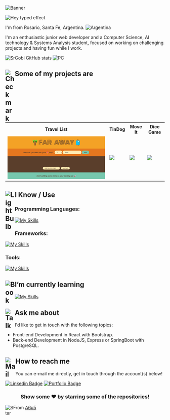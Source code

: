 ![Banner](https://mir-s3-cdn-cf.behance.net/project_modules/max_1200/81bb4b165684019.640b6038d133e.gif)

![Hey typed effect](https://readme-typing-svg.herokuapp.com?font=Poppins&weight=500&size=25&pause=1000&width=435&lines=Hey+there%2C+I'm+Agustín+Torres!+%F0%9F%91%8B)

I'm from Rosario, Santa Fe, Argentina. <img alt="Argentina" width="30" src="https://media2.giphy.com/media/v1.Y2lkPTc5MGI3NjExb2M5N3NxNGlqbHgwcjJmbDJhcWFwZTd1d2gzaHozZ2IxZ2Q1ejI1cSZlcD12MV9pbnRlcm5hbF9naWZfYnlfaWQmY3Q9cw/gh5OAdb6wvYFX1hTnP/giphy.webp">

I'm an enthusiastic junior web developer and a Computer Science, AI technology & Systems Analysis student, focused on working on challenging projects and having fun while I work.

![SrGobi GitHub stats](https://github-readme-stats.vercel.app/api?username=A6u5&show_icons=true&theme=react)
<img aling="right" alt="PC" width="220" src="https://media1.giphy.com/media/v1.Y2lkPTc5MGI3NjExejU3bHEwcHI5bW9hMWZqNGppN2piOHJjb3Q5eDkzb3VjOXU2eW9rNiZlcD12MV9pbnRlcm5hbF9naWZfYnlfaWQmY3Q9cw/6KirhLJyR7oMcwgJQk/giphy.webp">



## <img alt="Checkmark" width="30" align="left" src="https://media2.giphy.com/media/v1.Y2lkPTc5MGI3NjExbzN3NDNyd291YjBqZGs0cTJ4NnBxZXB3cWFteTdiMXQ2cGIwanQ2diZlcD12MV9pbnRlcm5hbF9naWZfYnlfaWQmY3Q9cw/MelhioWPAo6k4Q6BTp/giphy.webp">Some of my projects are

<table style="width:100%; table-layout:fixed">
  <tr>
    <th>Travel List</th>
    <th>TinDog</th>
    <th>Move It</th>
    <th>Dice Game</th>
  </tr>
  <tr>
    <td>
		<a href="https://a6u5.github.io/Travel-List/">
			<img src="https://github.com/A6u5/Travel-List/blob/main/public/Travel%20List.png" />
		</a>
	</td>
    <td>
		<a href="a6u5.github.io/TinDog/">
			<img src="https://drive.google.com/uc?id=1DKiWfNNKlX2_MYr6FvWO90IiVI1d20l_" />
		</a>
	</td>
    <td>
		<a href="a6u5.github.io/Move-It/">
			<img src="https://drive.google.com/uc?id=1MVNwLQq2E0GX5LW-q92F6fSOA3-yFi-A" />
		</a>
	</td>
    <td>
		<a href="a6u5.github.io/Dice-Game/">
			<img src="https://drive.google.com/uc?id=161zFBqNegMs-b_Z9Q5RFwAuCwJqIPbzP" />
		</a>
	</td>
  </tr>
</table>

## <img alt="LightBulb" width="30" align="left" src="https://media1.giphy.com/media/v1.Y2lkPTc5MGI3NjExd3J5MWU2N2x1cWNueHhrYmx4a2psanZ3M2k4ZDNpMDFxNGh5dHN2ayZlcD12MV9pbnRlcm5hbF9naWZfYnlfaWQmY3Q9cw/d69DqmmGcCrJAtffHi/giphy.webp"> I Know / Use
### Programming Languages:

[![My Skills](https://skillicons.dev/icons?i=js,python,c,cpp,java)](https://skillicons.dev)

### Frameworks:

[![My Skills](https://skillicons.dev/icons?i=bootstrap,jquery,nodejs,express,react)](https://skillicons.dev)

### Tools:

[![My Skills](https://skillicons.dev/icons?i=git,github,npm,bash,ubuntu,postman,postgres,vscode,vim)](https://skillicons.dev)

## <img alt="Book" width="30" align="left" src="https://media1.giphy.com/media/v1.Y2lkPTc5MGI3NjExcjhpY21namY1ajJ0ZjNvOWxmc3FoMDNjdDdzZXNxNHBhZTZib3E3aCZlcD12MV9pbnRlcm5hbF9naWZfYnlfaWQmY3Q9cw/mrkk6ctjilhoKnFH8d/giphy.webp"> I’m currently learning

[![My Skills](https://skillicons.dev/icons?i=angular,tailwind,aws,vue,spring)](https://skillicons.dev)

## <img alt="Talk" width="30" align="left" src="https://media3.giphy.com/media/v1.Y2lkPTc5MGI3NjExdDgxM2l4d2piM3liMTNuNXU2c2s3d203NHhvN3NhODdvaTRhZzhibCZlcD12MV9pbnRlcm5hbF9naWZfYnlfaWQmY3Q9cw/eH48Nc4fdA1gcstOeH/giphy.webp"> Ask me about

I'd like to get in touch with the following topics:

- Front-end Development in React with Bootstrap.
- Back-end Development in NodeJS, Express or SpringBoot with PostgreSQL.

## <img alt="Mail" width="32" align="left" src="https://media2.giphy.com/media/v1.Y2lkPTc5MGI3NjExcmI3emNvcXo4Y3plbW9oa2I4NHhjbHJzMXU3d2Z3YXY2c3A3NzQ1NiZlcD12MV9pbnRlcm5hbF9naWZfYnlfaWQmY3Q9cw/7NgYelDPXmzbzxrKsj/giphy.webp"> How to reach me

You can e-mail me directly, get in touch through the account(s) below!

[![Linkedin Badge](https://img.shields.io/badge/Agustín_Torres-follow%20on%20linkedin-blue?style=for-the-badge&logo=linkedin)](https://www.linkedin.com/in/agustín-torres-39813326a)
[![Portfolio Badge](http://img.shields.io/badge/DevLog-check_out_my_portfolio-orange?style=for-the-badge&logo=google-chrome&logoColor=white)](https://github.com/A6u5/Mi-Portafolio)

<div align="center">

### Show some ❤️ by starring some of the repositories!

</div>

<img alt="Star" width="25" align="left" src="https://media0.giphy.com/media/v1.Y2lkPTc5MGI3NjExam5pNXhtempuaXRua2dxaDU3eDFmajM3Z2JmNXNycGQ5ODdkZ2xqeCZlcD12MV9pbnRlcm5hbF9naWZfYnlfaWQmY3Q9cw/C4b6GwFKbYxK8/giphy.webp"> From [A6u5](https://github.com/A6u5)
